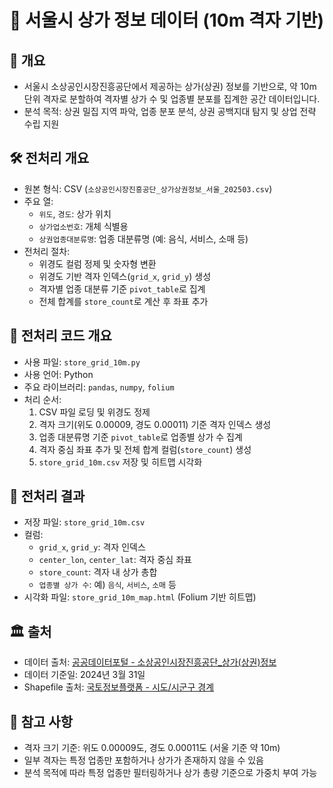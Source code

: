 # 🏪 서울시 상가 정보 데이터 (10m 격자 기반)

## 📌 개요
- 서울시 소상공인시장진흥공단에서 제공하는 상가(상권) 정보를 기반으로, 약 10m 단위 격자로 분할하여 격자별 상가 수 및 업종별 분포를 집계한 공간 데이터입니다.
- 분석 목적: 상권 밀집 지역 파악, 업종 분포 분석, 상권 공백지대 탐지 및 상업 전략 수립 지원

## 🛠 전처리 개요
- 원본 형식: CSV (`소상공인시장진흥공단_상가상권정보_서울_202503.csv`)
- 주요 열:
  - `위도`, `경도`: 상가 위치
  - `상가업소번호`: 개체 식별용
  - `상권업종대분류명`: 업종 대분류명 (예: 음식, 서비스, 소매 등)
- 전처리 절차:
  - 위경도 컬럼 정제 및 숫자형 변환
  - 위경도 기반 격자 인덱스(`grid_x`, `grid_y`) 생성
  - 격자별 업종 대분류 기준 `pivot_table`로 집계
  - 전체 합계를 `store_count`로 계산 후 좌표 추가

## 🔁 전처리 코드 개요
- 사용 파일: `store_grid_10m.py`
- 사용 언어: Python
- 주요 라이브러리: `pandas`, `numpy`, `folium`
- 처리 순서:
  1. CSV 파일 로딩 및 위경도 정제
  2. 격자 크기(위도 0.00009, 경도 0.00011) 기준 격자 인덱스 생성
  3. 업종 대분류명 기준 `pivot_table`로 업종별 상가 수 집계
  4. 격자 중심 좌표 추가 및 전체 합계 컬럼(`store_count`) 생성
  5. `store_grid_10m.csv` 저장 및 히트맵 시각화

## 📂 전처리 결과
- 저장 파일: `store_grid_10m.csv`
- 컬럼:
  - `grid_x`, `grid_y`: 격자 인덱스
  - `center_lon`, `center_lat`: 격자 중심 좌표
  - `store_count`: 격자 내 상가 총합
  - `업종별 상가 수`: 예) `음식`, `서비스`, `소매` 등
- 시각화 파일: `store_grid_10m_map.html` (Folium 기반 히트맵)

## 🏛 출처
- 데이터 출처: [공공데이터포털 - 소상공인시장진흥공단_상가(상권)정보](https://www.data.go.kr/data/15083033/fileData.do)
- 데이터 기준일: 2024년 3월 31일  
- Shapefile 출처: [국토정보플랫폼 - 시도/시군구 경계](https://www.vworld.kr/dtmk/dtmk_ntads_s002.do?datIde=30604&dsId=30604&pageIndex=1&pageSize=10&pageUnit=10&paginationInfo=egovframework.rte.ptl.mvc.tags.ui.pagination.PaginationInfo%40a0667c6&datPageIndex=2&datPageSize=10)

## 📌 참고 사항
- 격자 크기 기준: 위도 0.00009도, 경도 0.00011도 (서울 기준 약 10m)
- 일부 격자는 특정 업종만 포함하거나 상가가 존재하지 않을 수 있음
- 분석 목적에 따라 특정 업종만 필터링하거나 상가 총량 기준으로 가중치 부여 가능

